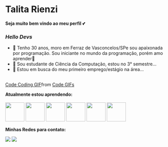 # Talita Rienzi 
**Seja muito bem vindo ao meu perfil** 💕

### **_Hello Devs_**
- 💁 Tenho 30 anos, moro em Ferraz de Vasconcelos/SPe sou apaixonada por programação. Sou iniciante no mundo da programação, porém amo aprender💪 
- 🔭 Sou estudante de Ciência da Computação, estou no 3° semestre...
- 🤔 Estou em busca do meu primeiro emprego/estágio na área...
<br><br>

<div><a href="https://tenor.com/view/code-coding-computer-gif-19684211">Code Coding GIF</a>from <a href="https://tenor.com/search/code-gifs">Code GIFs</a></div> <script type="text/javascript" async src="https://tenor.com/embed.js"></script>

**Atualmente estou aprendendo:** <br><br>
<img src="https://cdn.jsdelivr.net/gh/devicons/devicon/icons/java/java-original-wordmark.svg" width="60" height="60" />
            <img src="https://cdn.jsdelivr.net/gh/devicons/devicon/icons/javascript/javascript-original.svg" width="60" height="60" />
            <img src="https://cdn.jsdelivr.net/gh/devicons/devicon/icons/html5/html5-original-wordmark.svg" width="60" height="60" />
            <img src="https://cdn.jsdelivr.net/gh/devicons/devicon/icons/css3/css3-original-wordmark.svg" width="60" height="60" />
            <img src="https://cdn.jsdelivr.net/gh/devicons/devicon/icons/ionic/ionic-original-wordmark.svg" width="60" height="60" />
            <img src="https://cdn.jsdelivr.net/gh/devicons/devicon/icons/react/react-original-wordmark.svg" width="60" height="60" />

**Minhas Redes para contato:** <br>
<div>
<a href="https://www.instagram.com/talita_rienzi/" target="_blank"><img src="https://img.shields.io/badge/-Instagram-%23E4405F?style=for-the-badge&logo=instagram&logoColor=white" target="_blank"></a>
<a href="https://www.linkedin.com/in/talitajarnicki/" target="_blank"><img src="https://img.shields.io/badge/-LinkedIn-%230077B5?style=for-the-badge&logo=linkedin&logoColor=white" target="_blank"></a>   
</div>
          
          
          
          
          
          



